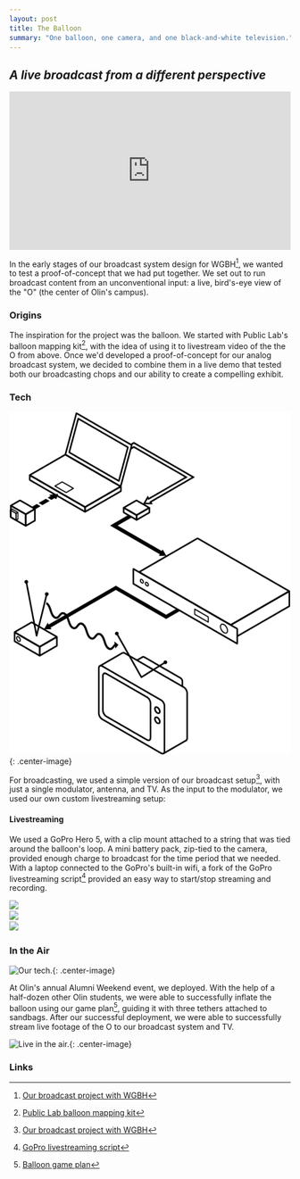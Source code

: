 ```yaml
---
layout: post
title: The Balloon
summary: "One balloon, one camera, and one black-and-white television."
---
```


**_A live broadcast from a different perspective_**
------

<div class="center-image" style="position: relative; padding-top: 56.25%;">
    <!-- From https://jameshfisher.com/2017/08/30/how-do-i-make-a-full-width-iframe.html -->
    <!-- TODO: break this out into styles for reuse -->
    <iframe style="position: absolute; top: 0; left: 0; height: 100%; width: 100%;" src="https://www.youtube.com/embed/MhtRBgGYepw?rel=0&amp;controls=0" frameborder="0" allow="accelerometer; autoplay; encrypted-media; gyroscope; picture-in-picture" allowfullscreen></iframe>
</div>

In the early stages of our broadcast system design for WGBH[^1], we wanted to test a proof-of-concept that we had put together. We set out to run broadcast content from an unconventional input: a live, bird's-eye view of the "O" (the center of Olin's campus).

### Origins

The inspiration for the project was the balloon. We started with Public Lab's balloon mapping kit[^2], with the idea of using it to livestream video of the the O from above. Once we'd developed a proof-of-concept for our analog broadcast system, we decided to combine them in a live demo that tested both our broadcasting chops and our ability to create a compelling exhibit.

### Tech

![Our tech.](/assets/diagram.png){: .center-image}

For broadcasting, we used a simple version of our broadcast setup[^1], with just a single modulator, antenna, and TV. As the input to the modulator, we used our own custom livestreaming setup:

#### Livestreaming

We used a GoPro Hero 5, with a clip mount attached to a string that was tied around the balloon's loop. A mini battery pack, zip-tied to the camera, provided enough charge to broadcast for the time period that we needed. With a laptop connected to the GoPro's built-in wifi, a fork of the GoPro livestreaming script[^3] provided an easy way to start/stop streaming and recording.

<div class="container">
    <div class="stack-image2">
        <img src="/assets/camera.png" class="center-image move-down">
    </div>
    <div class="stack-image3">
        <img src="/assets/tether.png" class="center-image move-down-far">
    </div>
    <div class="stack-image1">
        <img src="/assets/balloon.png" class="center-image">
    </div>
</div>

### In the Air

![Our tech.](/assets/balloon1.jpg){: .center-image}

At Olin's annual Alumni Weekend event, we deployed. With the help of a half-dozen other Olin students, we were able to successfully inflate the balloon using our game plan[^4], guiding it with three tethers attached to sandbags. After our successful deployment, we were able to successfully stream live footage of the O to our broadcast system and TV.

![Live in the air.](/assets/balloon_4.gif){: .center-image}

### Links

[^1]: [Our broadcast project with WGBH](/projects/alumni)

[^2]: [Public Lab balloon mapping kit](https://store.publiclab.org/collections/mapping-kits/products/balloon-mapping-kit?variant=7028822724) 

[^3]: [GoPro livestreaming script](https://github.com/KonradIT/GoProStream/blob/master/GoProStream.py)

[^4]: [Balloon game plan](https://docs.google.com/document/d/1kojWuNOd5lHzSCMgJL5H_chwWaNJ1tcZq2D1Og3nD3k/edit?usp=sharing)